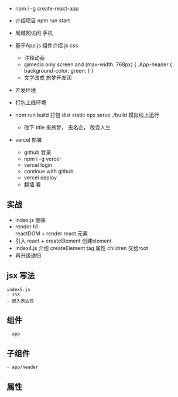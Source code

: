 - npm i -g create-react-app
- 介绍项目
    npm run start
- 局域网访问
    手机
- 基于App.js  组件介绍  js  css 
    - 注释动画 
    - @media only screen and (max-width: 768px) {
        .App-header {
            background-color: green;
        }
    }
    - 文字改成 旅梦开发团
- 开发环境
- 打包上线环境
- npm run build  打包
    dist  static 
    npx serve ./build  模拟线上运行
    - 改下 title  来旅梦， 去名企， 改变人生

- vercel 部署
    - github 登录
    - npm i -g vercel
    - vercel login
    - continue with github 
    - vercel deploy
    - 翻墙 看

## 实战

-  index.js  删除
- render  h1  
    reactDOM + render  react 元素
- 引入 react  +  createElement  创建element
- index4.js   介绍  createElement   tag   属性  children 交给root
- 再升级递归

## jsx 写法
    index5.js
    - JSX
    - 嵌入表达式

## 组件
    - app

## 子组件
    - app/header

## 属性